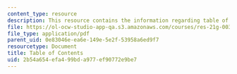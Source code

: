 ```yaml
---
content_type: resource
description: This resource contains the information regarding table of contents.
file: https://ol-ocw-studio-app-qa.s3.amazonaws.com/courses/res-21g-003-learning-chinese-a-foundation-course-in-mandarin-spring-2011/2b54a654efa499bda977ef90772e9be7_MITRES_21G_003S11_toc.pdf
file_type: application/pdf
parent_uid: 0e83046e-ea6e-149e-5e2f-53958a6ed9f7
resourcetype: Document
title: Table of Contents
uid: 2b54a654-efa4-99bd-a977-ef90772e9be7
---
```

